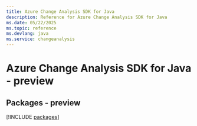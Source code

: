 ```yaml
---
title: Azure Change Analysis SDK for Java
description: Reference for Azure Change Analysis SDK for Java
ms.date: 05/22/2025
ms.topic: reference
ms.devlang: java
ms.service: changeanalysis
---
```

# Azure Change Analysis SDK for Java - preview
## Packages - preview
[!INCLUDE [packages](change-analysis-index.md)]